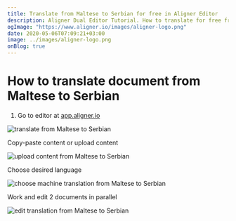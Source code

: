 ```yaml
---
title: Translate from Maltese to Serbian for free in Aligner Editor
description: Aligner Dual Editor Tutorial. How to translate for free from Maltese to Serbian. Aligner is multilingual document management platform. 
ogImage: "https://www.aligner.io/images/aligner-logo.png"
date: 2020-05-06T07:09:21+03:00
image: ../images/aligner-logo.png
onBlog: true
---
```


# How to translate document from Maltese to Serbian

1. Go to editor at [app.aligner.io](https://app.aligner.io "Aligner App web page")

![translate from Maltese to Serbian](../aligner-blank-editor.png "translate from Maltese to Serbian")

Copy-paste content or upload content

![upload content from Maltese to Serbian](../aligner-uploaded-document.png "upload content from Maltese to Serbian")

Choose desired language

![choose machine translation from Maltese to Serbian](../aligner-language-dropdown.png "choose machine translation from Maltese to Serbian")

Work and edit 2 documents in parallel

![edit translation from Maltese to Serbian](../aligner-double-sitded-editor.png "edit translation from Maltese to Serbian")

